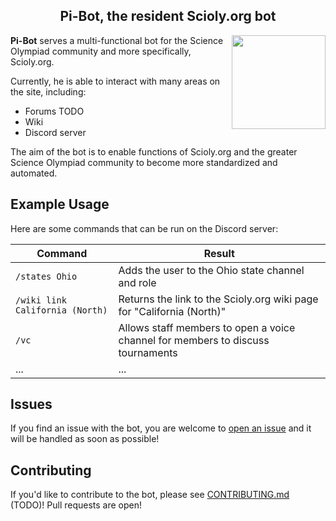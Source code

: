 ## <center>Pi-Bot, the resident Scioly.org bot</center>
<img align="right" src="https://media.discordapp.net/attachments/735245324523929661/744195964717498488/unknown.png" width="150px">

**Pi-Bot** serves a multi-functional bot for the Science Olympiad community and more specifically, Scioly.org.

Currently, he is able to interact with many areas on the site, including:
* Forums TODO
* Wiki
* Discord server

The aim of the bot is to enable functions of Scioly.org and the greater Science Olympiad community to become more standardized and automated.

## Example Usage
Here are some commands that can be run on the Discord server:

|Command |Result
|--------|-------
|`/states Ohio` |Adds the user to the Ohio state channel and role
|`/wiki link California (North)` |Returns the link to the Scioly.org wiki page for "California (North)"
|`/vc` |Allows staff members to open a voice channel for members to discuss tournaments
|... |...

## Issues
If you find an issue with the bot, you are welcome to [open an issue](https://github.com/scioly/pi-bot/issues/new) and it will be handled as soon as possible!

## Contributing
If you'd like to contribute to the bot, please see [CONTRIBUTING.md](CONTRIBUTING.md) (TODO)! Pull requests are open!
